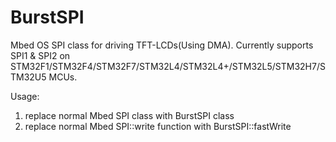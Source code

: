 # BurstSPI
Mbed OS SPI class for driving TFT-LCDs(Using DMA).
Currently supports SPI1 & SPI2 on STM32F1/STM32F4/STM32F7/STM32L4/STM32L4+/STM32L5/STM32H7/STM32U5 MCUs.

Usage:

1. replace normal Mbed SPI class with BurstSPI class
2. replace normal Mbed SPI::write function with BurstSPI::fastWrite
